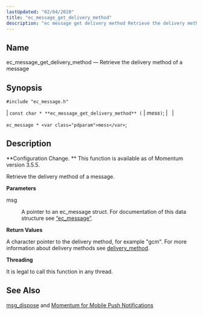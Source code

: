 ```yaml
---
lastUpdated: "02/04/2020"
title: "ec_message_get_delivery_method"
description: "ec message get delivery method Retrieve the delivery method of a message const char ec message get delivery method mess ec message mess Configuration Change This function is available as of Momentum version 3 5 5 Retrieve the delivery method of a message msg A pointer to an ec message..."
---
```


<a name="apis.ec_message_get_delivery_method"></a> 
## Name

ec_message_get_delivery_method — Retrieve the delivery method of a message

## Synopsis

`#include "ec_message.h"`

| `const char * **ec_message_get_delivery_method** (` | <var class="pdparam">mess</var>`)`; |   |

`ec_message * <var class="pdparam">mess</var>`;<a name="idp55733424"></a> 
## Description

**Configuration Change. ** This function is available as of Momentum version 3.5.5.

Retrieve the delivery method of a message.

**<a name="idp55736320"></a> Parameters**

<dl class="variablelist">

<dt>msg</dt>

<dd>

A pointer to an ec_message struct. For documentation of this data structure see [“ec_message”](/momentum/3/3-api/structs-ec-message).

</dd>

</dl>

**<a name="idp55739664"></a> Return Values**

A character pointer to the delivery method, for example "gcm". For more information about delivery methods see [delivery_method](/momentum/3/3-reference/3-reference-conf-ref-delivery-method).

**<a name="idp55741456"></a> Threading**

It is legal to call this function in any thread.

<a name="idp55742560"></a> 
## See Also

[msg_dispose](/momentum/3/3-api/hooks-generic-delivery-msg-dispose) and [Momentum for Mobile Push Notifications](/momentum/3/3-push)